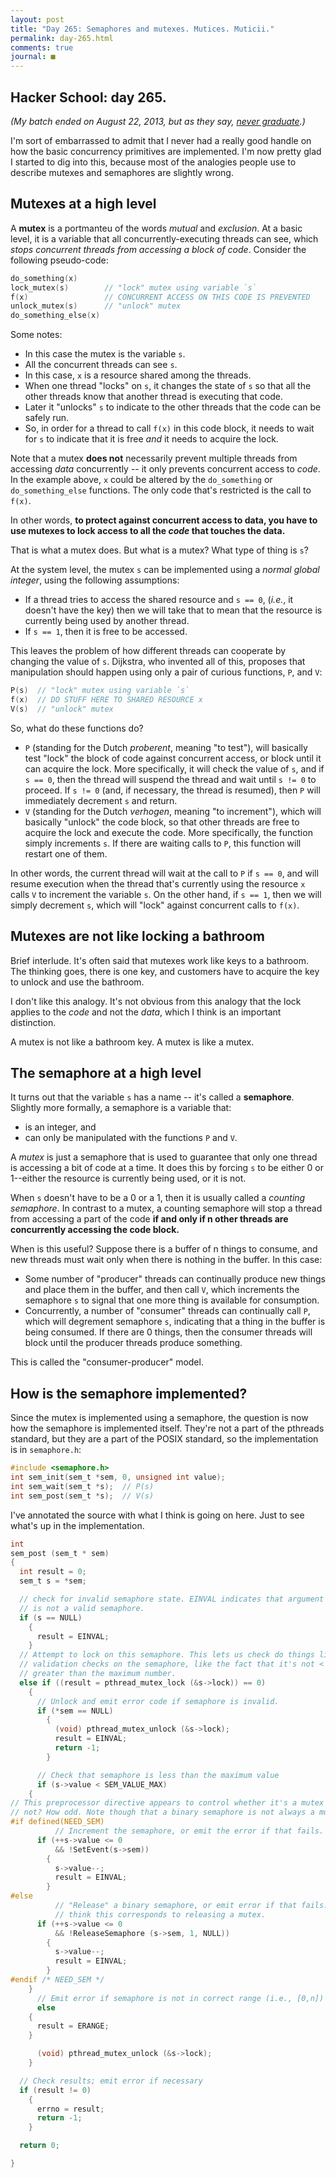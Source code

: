```yaml
---
layout: post
title: "Day 265: Semaphores and mutexes. Mutices. Muticii."
permalink: day-265.html
comments: true
journal: ■
---
```



## Hacker School: day 265.

*(My batch ended on August 22, 2013, but as they say, [never graduate](https://www.hackerschool.com/).)*


I'm sort of embarrassed to admit that I never had a really good handle on how the basic concurrency primitives are implemented. I'm now pretty glad I started to dig into this, because most of the analogies people use to describe mutexes and semaphores are slightly wrong.

## Mutexes at a high level

A **mutex** is a portmanteu of the words *mutual* and *exclusion*. At a basic level, it is a variable that all concurrently-executing threads can see, which *stops concurrent threads from accessing a block of code*. Consider the following pseudo-code:

```c
do_something(x) 
lock_mutex(s)        // "lock" mutex using variable `s`
f(x)                 // CONCURRENT ACCESS ON THIS CODE IS PREVENTED
unlock_mutex(s)      // "unlock" mutex
do_something_else(x)
```

Some notes:

* In this case the mutex is the variable `s`.
* All the concurrent threads can see `s`.
* In this case, `x` is a resource shared among the threads.
* When one thread "locks" on `s`, it changes the state of `s` so that all the other threads know that another thread is executing that code.
* Later it "unlocks" `s` to indicate to the other threads that the code can be safely run.
* So, in order for a thread to call `f(x)` in this code block, it needs to wait for `s` to indicate that it is free *and* it needs to acquire the lock.

Note that a mutex **does not** necessarily prevent multiple threads from accessing *data* concurrently -- it only prevents concurrent access to *code*. In the example above, `x` could be altered by the `do_something` or `do_something_else` functions. The only code that's restricted is the call to `f(x)`.

In other words, **to protect against concurrent access to data, you have to use mutexes to lock access to all the *code* that touches the data.**

That is what a mutex does. But what is a mutex? What type of thing is `s`?

At the system level, the mutex `s` can be implemented using a *normal global integer*, using the following assumptions:

* If a thread tries to access the shared resource and `s == 0`, (*i.e.*, it doesn't have the key) then we will take that to mean that the resource is currently being used by another thread.
* If `s == 1`, then it is free to be accessed.

This leaves the problem of how different threads can cooperate by changing the value of `s`. Dijkstra, who invented all of this, proposes that manipulation should happen using only a pair of curious functions, `P`, and `V`:

```c
P(s)  // "lock" mutex using variable `s`
f(x)  // DO STUFF HERE TO SHARED RESOURCE x
V(s)  // "unlock" mutex
```

So, what do these functions do?

* `P` (standing for the Dutch *proberent*, meaning "to test"), will basically test "lock" the block of code against concurrent access, or block until it can acquire the lock. More specifically, it will check the value of `s`, and if `s == 0`, then the thread will suspend the thread and wait until `s != 0` to proceed. If `s != 0` (and, if necessary, the thread is resumed), then `P` will immediately decrement `s` and return.
* `V` (standing for the Dutch *verhogen*, meaning "to increment"), which will basically "unlock" the code block, so that other threads are free to acquire the lock and execute the code. More specifically, the function simply increments `s`. If there are waiting calls to `P`, this function will restart one of them.

In other words, the current thread will wait at the call to `P` if `s == 0`, and will resume execution when the thread that's currently using the resource `x` calls `V` to increment the variable `s`. On the other hand, if `s == 1`, then we will simply decrement `s`, which will "lock" against concurrent calls to `f(x)`.


## Mutexes are not like locking a bathroom

Brief interlude. It's often said that mutexes work like keys to a bathroom. The thinking goes, there is one key, and customers have to acquire the key to unlock and use the bathroom.

I don't like this analogy. It's not obvious from this analogy that the lock applies to the *code* and not the *data*, which I think is an important distinction.

A mutex is not like a bathroom key. A mutex is like a mutex.


## The semaphore at a high level

It turns out that the variable `s` has a name -- it's called a **semaphore**. Slightly more formally, a semaphore is a variable that:

* is an integer, and
* can only be manipulated with the functions `P` and `V`.

A *mutex* is just a semaphore that is used to guarantee that only one thread is accessing a bit of code at a time. It does this by forcing `s` to be either 0 or 1--either the resource is currently being used, or it is not.

When `s` doesn't have to be a 0 or a 1, then it is usually called a *counting semaphore*. In contrast to a mutex, a counting semaphore will stop a thread from accessing a part of the code **if and only if n other threads are concurrently accessing the code block.**

When is this useful? Suppose there is a buffer of n things to consume, and new threads must wait only when there is nothing in the buffer. In this case:

* Some number of "producer" threads can continually produce new things and place them in the buffer, and then call `V`, which increments the semaphore `s` to signal that one more thing is available for consumption.
* Concurrently, a number of "consumer" threads can continually call `P`, which will degrement semaphore `s`, indicating that a thing in the buffer is being consumed. If there are 0 things, then the consumer threads will block until the producer threads produce something.

This is called the "consumer-producer" model.

## How is the semaphore implemented?

Since the mutex is implemented using a semaphore, the question is now how the semaphore is implemented itself. They're not a part of the pthreads standard, but they are a part of the POSIX standard, so the implementation is in `semaphore.h`: 

```c
#include <semaphore.h>
int sem_init(sem_t *sem, 0, unsigned int value);
int sem_wait(sem_t *s);  // P(s)
int sem_post(sem_t *s);  // V(s)
```

I've annotated the source with what I think is going on here. Just to see what's up in the implementation.

```c
int
sem_post (sem_t * sem)
{
  int result = 0;
  sem_t s = *sem;

  // check for invalid semaphore state. EINVAL indicates that argument `sem`
  // is not a valid semaphore.
  if (s == NULL)
    {
      result = EINVAL;
    }
  // Attempt to lock on this semaphore. This lets us check do things like
  // validation checks on the semaphore, like the fact that it's not < 0 or
  // greater than the maximum number.
  else if ((result = pthread_mutex_lock (&s->lock)) == 0)
    {
      // Unlock and emit error code if semaphore is invalid.
      if (*sem == NULL)
        {
          (void) pthread_mutex_unlock (&s->lock);
          result = EINVAL;
          return -1;
        }

      // Check that semaphore is less than the maximum value
      if (s->value < SEM_VALUE_MAX)
	{
// This preprocessor directive appears to control whether it's a mutex or
// not? How odd. Note though that a binary semaphore is not always a mutex.
#if defined(NEED_SEM)
          // Increment the semaphore, or emit the error if that fails.
	  if (++s->value <= 0
	      && !SetEvent(s->sem))
	    {
	      s->value--;
	      result = EINVAL;
	    }
#else
          // "Release" a binary semaphore, or emit error if that fails. I
          // think this corresponds to releasing a mutex.
	  if (++s->value <= 0
	      && !ReleaseSemaphore (s->sem, 1, NULL))
	    {
	      s->value--;
	      result = EINVAL;
	    }
#endif /* NEED_SEM */
	}
      // Emit error if semaphore is not in correct range (i.e., [0,n])
      else
	{
	  result = ERANGE;
	}

      (void) pthread_mutex_unlock (&s->lock);
    }

  // Check results; emit error if necessary
  if (result != 0)
    {
      errno = result;
      return -1;
    }

  return 0;

}
```
